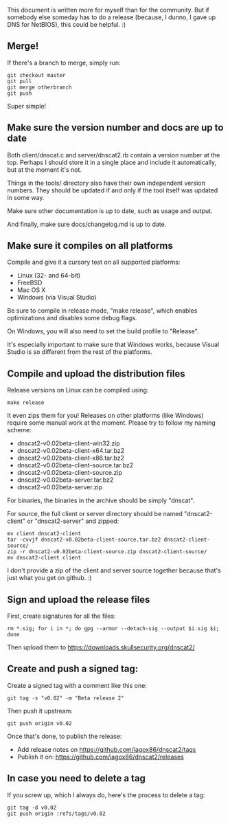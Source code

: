 This document is written more for myself than for the community. But if
somebody else someday has to do a release (because, I dunno, I gave up
DNS for NetBIOS), this could be helpful. :)

## Merge!

If there's a branch to merge, simply run:

    git checkout master
    git pull
    git merge otherbranch
    git push

Super simple!

## Make sure the version number and docs are up to date

Both client/dnscat.c and server/dnscat2.rb contain a version number at
the top. Perhaps I should store it in a single place and include it
automatically, but at the moment it's not.

Things in the tools/ directory also have their own independent version
numbers. They should be updated if and only if the tool itself was
updated in some way.

Make sure other documentation is up to date, such as usage and output.

And finally, make sure docs/changelog.md is up to date.

## Make sure it compiles on all platforms

Compile and give it a cursory test on all supported platforms:

* Linux (32- and 64-bit)
* FreeBSD
* Mac OS X
* Windows (via Visual Studio)

Be sure to compile in release mode, "make release", which enables
optimizations and disables some debug flags.

On Windows, you will also need to set the build profile to "Release".

It's especially important to make sure that Windows works, because
Visual Studio is so different from the rest of the platforms.

## Compile and upload the distribution files

Release versions on Linux can be compiled using:

    make release

It even zips them for you! Releases on other platforms (like Windows)
require some manual work at the moment. Please try to follow my naming
scheme:

* dnscat2-v0.02beta-client-win32.zip
* dnscat2-v0.02beta-client-x64.tar.bz2
* dnscat2-v0.02beta-client-x86.tar.bz2
* dnscat2-v0.02beta-client-source.tar.bz2
* dnscat2-v0.02beta-client-source.zip
* dnscat2-v0.02beta-server.tar.bz2
* dnscat2-v0.02beta-server.zip

For binaries, the binaries in the archive should be simply "dnscat".

For source, the full client or server directory should be named
"dnscat2-client" or "dnscat2-server" and zipped:

    mv client dnscat2-client
    tar -cvvjf dnscat2-v0.02beta-client-source.tar.bz2 dnscat2-client-source/
    zip -r dnscat2-v0.02beta-client-source.zip dnscat2-client-source/
    mv dnscat2-client client

I don't provide a zip of the client and server source together because
that's just what you get on github. :)

## Sign and upload the release files

First, create signatures for all the files:

    rm *.sig; for i in *; do gpg --armor --detach-sig --output $i.sig $i; done

Then upload them to https://downloads.skullsecurity.org/dnscat2/

## Create and push a signed tag:

Create a signed tag with a comment like this one:

    git tag -s "v0.02" -m "Beta release 2"

Then push it upstream:

    git push origin v0.02

Once that's done, to publish the release:

* Add release notes on https://github.com/iagox86/dnscat2/tags
* Publish it on: https://github.com/iagox86/dnscat2/releases

## In case you need to delete a tag

If you screw up, which I always do, here's the process to delete a tag:

    git tag -d v0.02
    git push origin :refs/tags/v0.02
